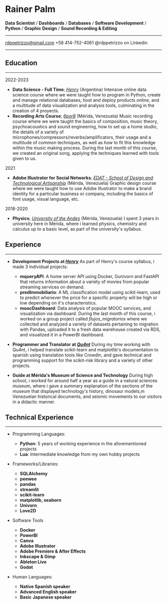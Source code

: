 [*Henry*]: https://www.soyhenry.com/ "Henry - Una oportunidad que cambia tu vida"
[*EDAT - School of Design and Technological Artisanship*]: https://edat.org.ve/ "EDAT - Escuela de Diseño y Artesanía Tecnológica"
[*University of the Andes*]: https://edat.org.ve/ "EDAT - Escuela de Diseño y Artesanía Tecnológica"
[*6por8*]: https://www.facebook.com/6porocho/ "6por8 - Producción Músical"

[*Qu4nt*]: https://qu4nt.com/ "Qu4nt"

Rainer Palm
==========

**Data Scientist** / **Dashboards** / **Databases** / **Software Development** / **Python** / 
**Graphic Design** / **Sound Recording & Editing**


---
rdppetrizzo@gmail.com
+58 414-752-4061
@rdppetrizzo on Linkedin

---

## Education

---

2022-2023
* **Data Science - Full Time**; [*Henry*] (Argentina)
    Intensive online data science course where we were taught how to program in Python, create and manage relational databases, host and deploy products online, and a multitude of data visualization and analysis tools, culminating in the creation of 4 proyects.
* **Recording Arts Course**; [*6por8*] (Mérida, Venezuela)
    Music recording course where we were taught the basics of composition, music theory, psychoacoustics and sound engineering, how to set up a home studio, the details of a variety of microphones/compressors/reverbs/amplificators, their usage and a multitude of common techniques, as well as how to fit this knowledge within the music making process. During the last month of this course, we created an original song, applying the techniques learned with tools given to us.

2021 
* **Adobe Illustrator for Social Networks**; [*EDAT - School of Design and Technological Artisanship*] (Mérida, Venezuela)
    Graphic design course where we were taught how to use Adobe Illustrator to make a brand identity for a particular business or company, including the basics of font usage, visual language, etc.

2018-2020
* **Physics**; [*University of the Andes*] (Mérida, Venezuela)
    I spent 3 years in university here in Mérida, where i learned physics, chemistry and calculus up to a basic level, as part of the university's syllabus.

## Experience

---

* **Development Projects at [*Henry*]**
    As part of Henry's course syllabus, i made 3 individual projects:
    * **mqueryAPI**: A home server API using Docker, Gunivorn and FastAPI that returns information about a variety of movies from popular streaming services on demand.
    * **predImmobiliario**: A ML classification model using scikit-learn, used to predict whenever the price for a specific property will be high or low depending on it's characteristics.
    * **moocDashboard**: Data analysis of popular MOOC services, and visualization via dashboard. 
    During the last month of this course, i worked on a group project called *flujos_migratorios* where we collected and analyzed a variety of datasets pertaining to migration with Pandas, uploaded it to a fresh data warehouse created via RDS, and visualized it in a PowerBI dashboard.

* **Programmer and Translator at [*Qu4nt*]**
    During my time working with Qu4nt, i helped translate scikit-learn and matplotlib's documentation to spanish using translation tools like Crowdin, and gave technical and programming support for the scikit-risk library and a variety of other projects.

* **Guide at Mérida's Museum of Science and Technology**
    During high school, i worked for around half a year as a guide in a natural sciences museum, where i gave a summary explanation of the sections of the museum that displayed technology's history, dinosaur models,m Venezuelan historical documents, and seismic movements to our visitors in a didactic manner.


## Technical Experience

---

* Programming Languages:
    * **Python**: 5 years of working experience in the aforementioned projects
    * **Lua**: Intermediate knowledge from my own hobby projects

* Frameworks/Libraries:
    * **SQLAlchemy**
    * **peewee**
    * **pandas**
    * **streamlit**
    * **scikit-learn**
    * **matplotlib, seaborn**
    * **Univorn**
    * **Love2D**

* Software Tools
    * **Docker**
    * **PowerBI**
    * **Canva**
    * **Adobe Illustrator**
    * **Adobe Premiere & After Effects**
    * **Inkscape & Gimp**
    * **Ableton Live**
    * **Godot**

* Human Languages:
    * **Native Spanish speaker**
    * **Advanced English speaker**
    * **Basic Japanese speaker**